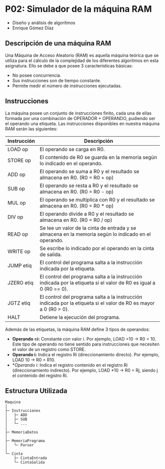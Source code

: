# P02: Simulador de la máquina RAM
- Diseño y análisis de algoritmos
- Enrique Gómez Díaz

## Descripción de una máquina RAM

Una Máquina de Acceso Aleatorio (RAM) es aquella máquina teórica que se utiliza para el cálculo de la complejidad de los diferentes algoritmos en esta asignatura. Ello se debe a que posee 3 características básicas:

- No posee concurrencia.
- Sus instrucciones son de tiempo constante.
- Permite medir el número de instrucciones ejecutadas.

## Instrucciones

La máquina posee un conjunto de instrucciones finito, cada una de ellas formada por una combinación de OPERADOR + OPERANDO, pudiendo ser el operando una etiqueta. Las instrucciones disponibles en nuestra máquina RAM serán las siguientes:

| Instrucción | Descripción |
|----------|----------|
| LOAD op | El operando se carga en R0. |
| STORE op | El contenido de R0 se guarda en la memoria según lo indicado en el operando. |
| ADD op | El operando se suma a R0 y el resultado se almacena en R0. (R0 = R0 + op) |
| SUB op | El operando se resta a R0 y el resultado se almacena en R0. (R0 = R0 - op) |
| MUL op | El operando se multiplica con R0 y el resultado se almacena en R0. (R0 = R0 * op) |
| DIV op | El operando divide a R0 y el resultado se almacena en R0. (R0 = R0 / op) |
| READ op | Se lee un valor de la cinta de entrada y se almacena en la memoria según lo indicado en el operando. |
| WRITE op | Se escribe lo indicado por el operando en la cinta de salida. |
| JUMP etiq | El control del programa salta a la instrucción indicada por la etiqueta. |
| JZERO etiq | El control del programa salta a la instrucción indicada por la etiqueta si el valor de R0 es igual a 0 (R0 == 0). |
| JGTZ etiq | El control del programa salta a la instrucción indicada por la etiqueta si el valor de R0 es mayor a 0 (R0 > 0). |
| HALT | Detiene la ejecución del programa. |

Además de las etiquetas, la máquina RAM define 3 tipos de operandos:

- **Operando =i:** Constante con valor i. Por ejemplo, LOAD =10 → R0 = 10. Este tipo de operando no tiene sentido para instrucciones que necesiten el valor de un registro como STORE.
- **Operando i:** Indica el registro Ri (direccionamiento directo). Por ejemplo, LOAD 10 → R0 = R10.
- **Operando *i:** Indica el registro contenido en el registro Ri (direccionamiento indirecto). Por ejemplo, LOAD *10 → R0 = Rj, siendo j el contenido del registro Ri.

## Estructura Utilizada

```plaintext
Maquina
│
├─ Instrucciones
│   ├─ ADD
│   ├─ SUB
│   └─ ...
│
├─ MemoriaDatos
│
├─ MemoriaPrograma
│   └─ Parser
│
└─ Cinta
    ├─ CintaEntrada
    └─ CintaSalida
```
